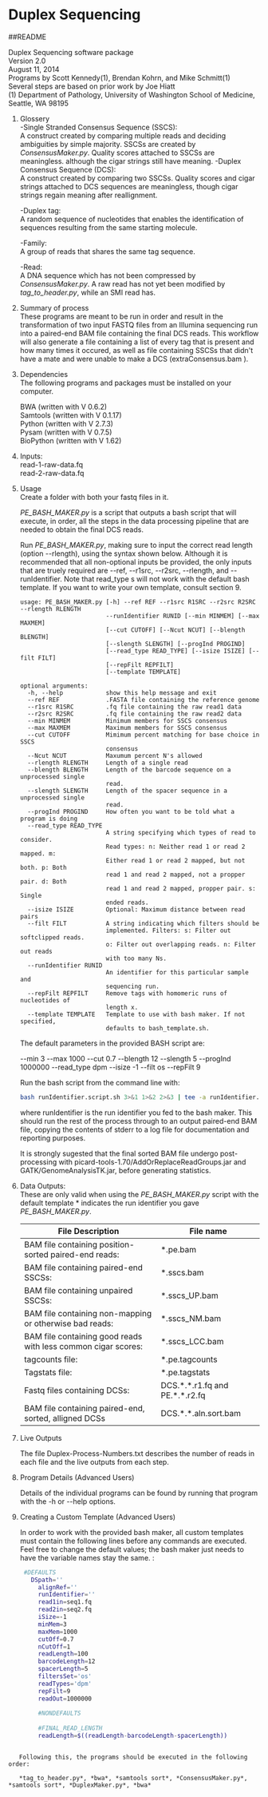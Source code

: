 Duplex Sequencing
=================
##README

Duplex Sequencing software package  
Version 2.0  
August 11, 2014  
Programs by Scott Kennedy(1), Brendan Kohrn, and Mike Schmitt(1)  
Several steps are based on prior work by Joe Hiatt  
(1) Department of Pathology, University of Washington School of Medicine, Seattle, WA 98195

1. Glossery  
    -Single Stranded Consensus Sequence (SSCS):  
        A construct created by comparing multiple reads and deciding ambiguities by simple majority.  SSCSs are created by *ConsensusMaker.py*.  Quality scores attached to SSCSs are meaningless. although the cigar strings still have meaning. 
    -Duplex Consensus Sequence (DCS):  
        A construct created by comparing two SSCSs.  Quality scores and cigar strings attached to DCS sequences are meaningless, though cigar strings regain meaning after reallignment.  
        
    -Duplex tag:  
        A random sequence of nucleotides that enables the identification of sequences resulting from the same starting molecule.  
        
    -Family:  
        A group of reads that shares the same tag sequence. 

    -Read:  
        A DNA sequence which has not been compressed by *ConsensusMaker.py*.  A raw read has not yet been modified by *tag_to_header.py*, while an SMI read has.  

     

2. Summary of process  
    These programs are meant to be run in order and result in the transformation of two input FASTQ files from an Illumina sequencing run into a paired-end BAM file containing the final DCS reads.  This workflow will also generate a file containing a list of every tag that is present and how many times it occured, as well as file containing SSCSs that didn't have a mate and were unable to make a DCS (extraConsensus.bam ).  

3. Dependencies  
    The following programs and packages must be installed on your computer.  

    BWA (written with V 0.6.2)  
    Samtools (written with V 0.1.17)  
    Python (written with V 2.7.3)  
    Pysam (written with V 0.7.5)  
    BioPython (written with V 1.62)  

4. Inputs:  
	read-1-raw-data.fq  
	read-2-raw-data.fq  
 
5. Usage  
   Create a folder with both your fastq files in it.

   *PE_BASH_MAKER.py* is a script that outputs a bash script that will execute, in order, all the steps in the data processing pipeline that are needed to obtain the final DCS reads.  

   Run *PE_BASH_MAKER.py*, making sure to input the correct read length (option --rlength), using the syntax shown below. Although it is recommended that all non-optional inputs be provided, the only inputs that are truely required are --ref, --r1src, --r2src, --rlength, and --runIdentifier.  Note that read_type s will not work with the default bash template.  If you want to write your own template, consult section 9.  

    ```  
    usage: PE_BASH_MAKER.py [-h] --ref REF --r1src R1SRC --r2src R2SRC --rlength RLENGTH  
                            --runIdentifier RUNID [--min MINMEM] [--max MAXMEM]  
                            [--cut CUTOFF] [--Ncut NCUT] [--blength BLENGTH]  
                            [--slength SLENGTH] [--progInd PROGIND]  
                            [--read_type READ_TYPE] [--isize ISIZE] [--filt FILT]  
                            [--repFilt REPFILT]  
                            [--template TEMPLATE]
                            
    optional arguments:  
      -h, --help            show this help message and exit  
      --ref REF             .FASTA file containing the reference genome  
      --r1src R1SRC         .fq file containing the raw read1 data  
      --r2src R2SRC         .fq file containing the raw read2 data  
      --min MINMEM          Minimum members for SSCS consensus  
      --max MAXMEM          Maximum members for SSCS consensus  
      --cut CUTOFF          Mimimum percent matching for base choice in SSCS  
                            consensus  
      --Ncut NCUT           Maxumum percent N's allowed  
      --rlength RLENGTH     Length of a single read  
      --blength BLENGTH     Length of the barcode sequence on a unprocessed single  
                            read.  
      --slength SLENGTH     Length of the spacer sequence in a unprocessed single  
                            read.  
      --progInd PROGIND     How often you want to be told what a program is doing  
      --read_type READ_TYPE  
                            A string specifying which types of read to consider.  
                            Read types: n: Neither read 1 or read 2 mapped. m:  
                            Either read 1 or read 2 mapped, but not both. p: Both  
                            read 1 and read 2 mapped, not a propper pair. d: Both  
                            read 1 and read 2 mapped, propper pair. s: Single  
                            ended reads.   
      --isize ISIZE         Optional: Maximum distance between read pairs   
      --filt FILT           A string indicating which filters should be  
                            implemented. Filters: s: Filter out softclipped reads.  
                            o: Filter out overlapping reads. n: Filter out reads  
                            with too many Ns.   
      --runIdentifier RUNID  
                            An identifier for this particular sample and  
                            sequencing run.  
      --repFilt REPFILT     Remove tags with homomeric runs of nucleotides of  
                            length x.  
      --template TEMPLATE   Template to use with bash maker. If not specified,  
                            defaults to bash_template.sh.  
    ```  
    
    The default parameters in the provided BASH script are:
    
      --min 3 --max 1000 --cut 0.7 --blength 12 --slength 5 --progInd 1000000 --read_type dpm  --isize -1 --filt os --repFilt 9 
      
    Run the bash script from the command line with:  

    ```bash
    bash runIdentifier.script.sh 3>&1 1>&2 2>&3 | tee -a runIdentifier.se.log.txt   
    ```

    where runIdentifier is the run identifier you fed to the bash maker.  This should run the rest of the process through to an output paired-end BAM file, copying the contents of stderr to a log file for documentation and reporting purposes.  
    
    It is strongly sugested that the final sorted BAM file undergo post-processing with picard-tools-1.70/AddOrReplaceReadGroups.jar and GATK/GenomeAnalysisTK.jar, before generating statistics.  

6. Data Outputs:  
    These are only valid when using the *PE_BASH_MAKER.py* script with the default template
    \* indicates the run identifier you gave *PE_BASH_MAKER.py*.  
    
    File Description                                               | File name
    -------------------------------------------------------------- | ---------------------------------
    BAM file containing position-sorted paired-end reads:          | \*.pe.bam
    BAM file containing paired-end SSCSs:                          | \*.sscs.bam
    BAM file containing unpaired SSCSs:                            | \*.sscs\_UP.bam
    BAM file containing non-mapping or otherwise bad reads:        | \*.sscs\_NM.bam
    BAM file containing good reads with less common cigar scores:  | \*.sscs\_LCC.bam
    tagcounts file:                                                | \*.pe.tagcounts
    Tagstats file:                                                 | \*.pe.tagstats
    Fastq files containing DCSs:                                   | DCS.\*.\*.r1.fq and PE.\*.\*.r2.fq
    BAM file containing paired-end, sorted, alligned DCSs          | DCS.\*.\*.aln.sort.bam  

7. Live Outputs  

    The file Duplex-Process-Numbers.txt describes the number of reads in each file and the live outputs from each step.    

8. Program Details (Advanced Users)
   
   Details of the individual programs can be found by running that program with the -h or --help options.   

9. Creating a Custom Template (Advanced Users)
   
   In order to work with the provided bash maker, all custom templates must contain the following lines before any commands are executed.  Feel free to change the default values; the bash maker just needs to have the variable names stay the same.  :  

   ```bash
    #DEFAULTS
	  DSpath=''
		alignRef=''
		runIdentifier=''
		read1in=seq1.fq
		read2in=seq2.fq
		iSize=-1
		minMem=3
		maxMem=1000
		cutOff=0.7
		nCutOff=1
		readLength=100
		barcodeLength=12
		spacerLength=5
		filtersSet='os'
		readTypes='dpm'
		repFilt=9
		readOut=1000000
		
		#NONDEFAULTS
		
		#FINAL_READ_LENGTH
		readLength=$((readLength-barcodeLength-spacerLength))
```
   
   Following this, the programs should be executed in the following order:  
   
   *tag_to_header.py*, *bwa*, *samtools sort*, *ConsensusMaker.py*, *samtools sort*, *DuplexMaker.py*, *bwa*  
   
   
